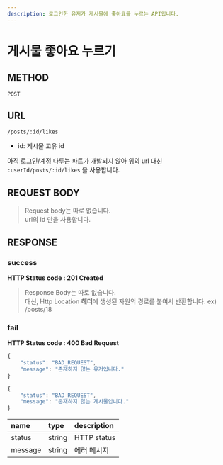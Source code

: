 ```yaml
---
description: 로그인한 유저가 게시물에 좋아요를 누르는 API입니다.
---
```


# 게시물 좋아요 누르기

## METHOD

```text
POST
```

## URL

```text
/posts/:id/likes
```

* id: 게시물 고유 id

아직 로그인/계정 다루는 파트가 개발되지 않아 위의 url 대신 `:userId/posts/:id/likes` 을 사용합니다.

## REQUEST BODY

> Request body는 따로 없습니다.  
> url의 id 만을 사용합니다.

## RESPONSE

### success

**HTTP Status code : 201 Created**

> Response Body는 따로 없습니다.  
> 대신, Http Location **헤더**에 생성된 자원의 경로를 붙여서 반환합니다. ex\) /posts/18

### fail

**HTTP Status code : 400 Bad Request**

```javascript
{
    "status": "BAD_REQUEST",
    "message": "존재하지 않는 유저입니다."
}
```

```javascript
{
    "status": "BAD_REQUEST",
    "message": "존재하지 않는 게시물입니다."
}
```

| name | type | description |
| :--- | :--- | :--- |
| status | string | HTTP status |
| message | string | 에러 메시지 |

